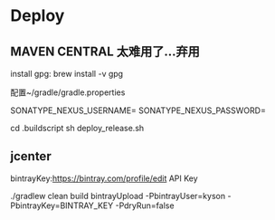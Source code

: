 # Deploy

## MAVEN CENTRAL 太难用了...弃用

install gpg: brew install -v gpg

配置~/gradle/gradle.properties

SONATYPE_NEXUS_USERNAME=
SONATYPE_NEXUS_PASSWORD=

cd .buildscript
sh deploy_release.sh

## jcenter

bintrayKey:https://bintray.com/profile/edit API Key

./gradlew clean build bintrayUpload -PbintrayUser=kyson -PbintrayKey=BINTRAY_KEY -PdryRun=false
